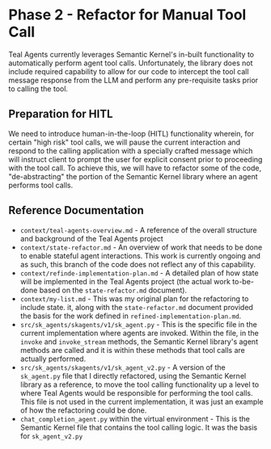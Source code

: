 # Phase 2 - Refactor for Manual Tool Call

Teal Agents currently leverages Semantic Kernel's in-built functionality to
automatically perform agent tool calls. Unfortunately, the library does not include
required capability to allow for our code to intercept the tool call message response
from the LLM and perform any pre-requisite tasks prior to calling the tool.

## Preparation for HITL
We need to introduce human-in-the-loop (HITL) functionality wherein, for certain "high
risk" tool calls, we will pause the current interaction and respond to the calling
application with a specially crafted message which will instruct client to prompt the
user for explicit consent prior to proceeding with the tool call. To achieve this, we
will have to refactor some of the code, "de-abstracting" the portion of the Semantic
Kernel library where an agent performs tool calls.

## Reference Documentation
- `context/teal-agents-overview.md` - A reference of the overall structure and
  background of the Teal Agents project
- `context/state-refactor.md` - An overview of work that needs to be done to enable
  stateful agent interactions. This work is currently ongoing and as such, this branch
  of the code does not reflect any of this capability.
- `context/refinde-implementation-plan.md` - A detailed plan of how state will be
  implemented in the Teal Agents project (the actual work to-be-done based on the
  `state-refactor.md` document).
- `context/my-list.md` - This was my original plan for the refactoring to include state.
  it, along with the `state-refactor.md` document provided the basis for the work
  defined in `refined-implementation-plan.md`.
- `src/sk_agents/skagents/v1/sk_agent.py` - This is the specific file in the current
  implementation where agents are invoked. Within the file, in the `invoke` and
  `invoke_stream` methods, the Semantic Kernel library's agent methods are called and
  it is within these methods that tool calls are actually performed.
- `src/sk_agents/skagents/v1/sk_agent_v2.py` - A version of the `sk_agent.py` file that
  I directly refactored, using the Semantic Kernel library as a reference, to move the
  tool calling functionality up a level to where Teal Agents would be responsible for
  performing the tool calls. This file is not used in the current implementation, it
  was just an example of how the refactoring could be done.
- `chat_completion_agent.py` within the virtual environment - This is the Semantic
  Kernel file that contains the tool calling logic.  It was the basis for
  `sk_agent_v2.py`




